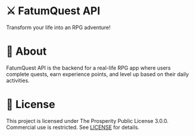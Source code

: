 # ⚔️ FatumQuest API
Transform your life into an RPG adventure!

# 📌 About
FatumQuest API is the backend for a real-life RPG app where users complete quests, earn experience points, and level up based on their daily activities.

# 📜 License
This project is licensed under The Prosperity Public License 3.0.0.
Commercial use is restricted. See [LICENSE](LICENSE.md) for details.